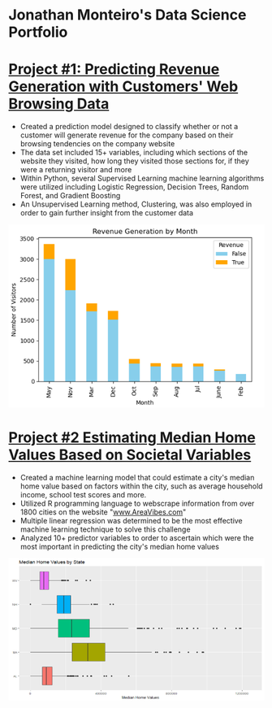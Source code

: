 # Jonathan Monteiro's Data Science Portfolio

# [Project #1: Predicting Revenue Generation with Customers' Web Browsing Data]()
* Created a prediction model designed to classify whether or not a customer will generate revenue for the company based on their browsing tendencies on the company website
* The data set included 15+ variables, including which sections of the website they visited, how long they visited those sections for, if they were a returning visitor and more
* Within Python, several Supervised Learning machine learning algorithms were utilized including Logistic Regression, Decision Trees, Random Forest, and Gradient Boosting
* An Unsupervised Learning method, Clustering, was also employed in order to gain further insight from the customer data

![](images/revenuebymonth.PNG)

# [Project #2 Estimating Median Home Values Based on Societal Variables](https://github.com/jgmonteirohub/Predicting-Median-Home-Values-With-Societal-Variables)
* Created a machine learning model that could estimate a city's median home value based on factors within the city, such as average household income, school test scores and more. 
* Utilized R programming language to webscrape information from over 1800 cities on the website "www.AreaVibes.com"
* Multiple linear regression was determined to be the most effective machine learning technique to solve this challenge 
* Analyzed 10+ predictor variables to order to ascertain which were the most important in predicting the city's median home values

![](images/medianbystate.PNG)
